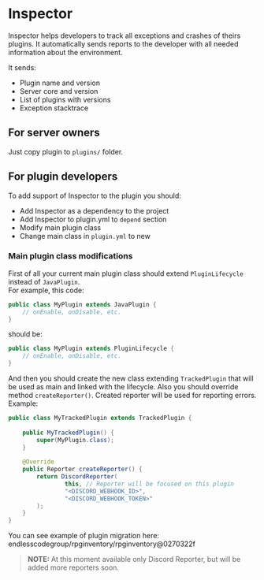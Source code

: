 # Inspector

Inspector helps developers to track all exceptions and crashes of theirs plugins.
It automatically sends reports to the developer with all needed information about the environment.

It sends:
- Plugin name and version
- Server core and version
- List of plugins with versions
- Exception stacktrace

## For server owners
Just copy plugin to `plugins/` folder.

## For plugin developers

To add support of Inspector to the plugin you should:
- Add Inspector as a dependency to the project
- Add Inspector to plugin.yml to `depend` section
- Modify main plugin class
- Change main class in `plugin.yml` to new

### Main plugin class modifications

First of all your current main plugin class should extend `PluginLifecycle` instead of `JavaPlugin`.  
For example, this code:
```java
public class MyPlugin extends JavaPlugin {
    // onEnable, onDisable, etc.
}
```
should be:
```java
public class MyPlugin extends PluginLifecycle {
    // onEnable, onDisable, etc.
}
```

And then you should create the new class extending `TrackedPlugin` that will be used as main and linked with the lifecycle.
Also you should override method `createReporter()`. Created reporter will be used for reporting errors.  
Example:
```java
public class MyTrackedPlugin extends TrackedPlugin {
    
    public MyTrackedPlugin() {
        super(MyPlugin.class);
    }
    
    @Override
    public Reporter createReporter() {
        return DiscordReporter(
                this, // Reporter will be focused on this plugin
                "<DISCORD_WEBHOOK_ID>",
                "<DISCORD_WEBHOOK_TOKEN>"
        );
    }
}
```
You can see example of plugin migration here: endlesscodegroup/rpginventory/rpginventory@0270322f

> **NOTE:** At this moment available only Discord Reporter, but will be added more reporters soon.
